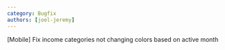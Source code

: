 ```yaml
---
category: Bugfix
authors: [joel-jeremy]
---
```


[Mobile] Fix income categories not changing colors based on active month
